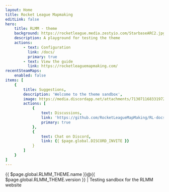 ```yaml
---
layout: Home
title: Rocket League Mapmaking
editLink: false
hero: 
    title: RLMM - theme
    background: https://rocketleague.media.zestyio.com/StarbaseARC2.jpg
    description: A playground for testing the theme
    actions:
        - text: Configuration
          link: /docs/
          primary: true
        - text: View the guide
          link: https://rocketleaguemapmaking.com/
recentSteamMaps:
    enabled: false
items: [
    {
        title: Suggestions,
        description: 'Welcome to the theme sandbox',
        image: https://media.discordapp.net/attachments/713071168331972699/832391256096636938/rlmm.png?width=1277&height=317,
        actions: [
            {
                text: Discussions,
                link: 'https://github.com/RocketLeagueMapMaking/RL-docs/discussions/',
                primary: true
            },
            {
                text: Chat on Discord,
                link: {{ $page.global.DISCORD_INVITE }}
            }
        ]  
    }
]
---
```


<span style="margin: 0 auto; display: flex;justify-content: center;">
{{ $page.global.RLMM_THEME.name }}@{{ $page.global.RLMM_THEME.version }} | Testing sandbox for the RLMM website
</span>
